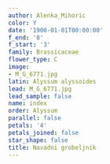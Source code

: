 ```yaml
---
author: Alenka_Mihoric
color: Y
date: '1900-01-01T00:00:00'
f_end: '8'
f_start: '3'
family: Brassicaceae
flower_type: C
image:
- M_G_6771.jpg
latin: Alyssum alyssoides
lead: M_G_6771.jpg
lead_sample: false
name: index
order: Alyssum
parallel: false
petals: '4'
petals_joined: false
star_shape: false
title: Navadni grobeljnik
---
```


